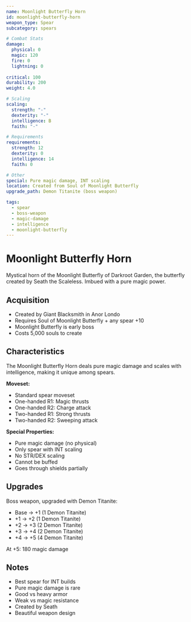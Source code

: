 ```yaml
---
name: Moonlight Butterfly Horn
id: moonlight-butterfly-horn
weapon_type: Spear
subcategory: spears

# Combat Stats
damage:
  physical: 0
  magic: 120
  fire: 0
  lightning: 0
  
critical: 100
durability: 200
weight: 4.0

# Scaling
scaling:
  strength: "-"
  dexterity: "-"
  intelligence: B
  faith: "-"

# Requirements
requirements:
  strength: 12
  dexterity: 0
  intelligence: 14
  faith: 0

# Other
special: Pure magic damage, INT scaling
location: Created from Soul of Moonlight Butterfly
upgrade_path: Demon Titanite (boss weapon)

tags:
  - spear
  - boss-weapon
  - magic-damage
  - intelligence
  - moonlight-butterfly
---
```


# Moonlight Butterfly Horn

Mystical horn of the Moonlight Butterfly of Darkroot Garden, the butterfly created by Seath the Scaleless. Imbued with a pure magic power.

## Acquisition
- Created by Giant Blacksmith in Anor Londo
- Requires Soul of Moonlight Butterfly + any spear +10
- Moonlight Butterfly is early boss
- Costs 5,000 souls to create

## Characteristics
The Moonlight Butterfly Horn deals pure magic damage and scales with intelligence, making it unique among spears.

**Moveset:**
- Standard spear moveset
- One-handed R1: Magic thrusts
- One-handed R2: Charge attack
- Two-handed R1: Strong thrusts
- Two-handed R2: Sweeping attack

**Special Properties:**
- Pure magic damage (no physical)
- Only spear with INT scaling
- No STR/DEX scaling
- Cannot be buffed
- Goes through shields partially

## Upgrades
Boss weapon, upgraded with Demon Titanite:
- Base → +1 (1 Demon Titanite)
- +1 → +2 (1 Demon Titanite)
- +2 → +3 (2 Demon Titanite)
- +3 → +4 (2 Demon Titanite)
- +4 → +5 (4 Demon Titanite)

At +5: 180 magic damage

## Notes
- Best spear for INT builds
- Pure magic damage is rare
- Good vs heavy armor
- Weak vs magic resistance
- Created by Seath
- Beautiful weapon design